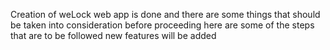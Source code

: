 Creation of weLock web app is done and there are some things that should be taken into consideration before proceeding
here are some of the steps that are to be followed
new features will be added
